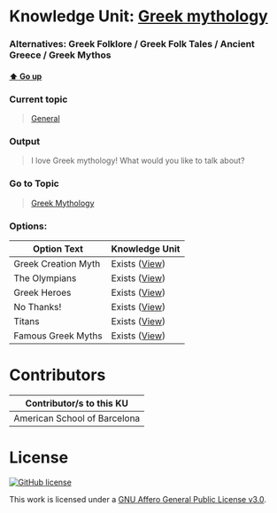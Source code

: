 # Knowledge Unit: [Greek mythology](../../knowledge_units/general/greek-mythology.md)
### Alternatives:   Greek Folklore   /  Greek Folk Tales   /  Ancient Greece   /  Greek Mythos 
#### [:arrow_up: Go up](../../topics/general.md)
### Current topic
> [General](../../topics/general.md)
### Output
> I love Greek mythology! What would you like to talk about?
### Go to Topic
> [Greek Mythology](../../topics/greek-mythology.md)

### Options: 

| Option Text | Knowledge Unit |
| - | - |  
| Greek Creation Myth  |  Exists ([View](../../knowledge_units/greek-mythology/greek-creation-myth.md))  |  
| The Olympians  |  Exists ([View](../../knowledge_units/greek-mythology/the-olympians.md))  |  
| Greek Heroes  |  Exists ([View](../../knowledge_units/greek-mythology/greek-heroes.md))  |  
| No Thanks!  |  Exists ([View](../../knowledge_units/greek-mythology/no-thanks.md))  |  
| Titans  |  Exists ([View](../../knowledge_units/greek-mythology/titans.md))  |  
| Famous Greek Myths  |  Exists ([View](../../knowledge_units/greek-mythology/famous-greek-myths.md))  | 

# Contributors

| Contributor/s to this KU |
| - | 
| American School of Barcelona |

# License
[![GitHub license](https://img.shields.io/github/license/inbrainz/cerebro)](https://github.com/inbrainz/cerebro/blob/master/LICENSE)

This work is licensed under a [GNU Affero General Public License v3.0](https://www.gnu.org/licenses/agpl-3.0.txt).